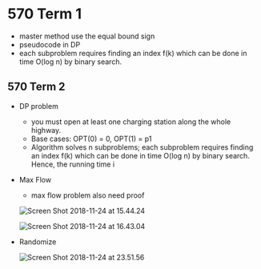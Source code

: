 # 570 Term 1
* master method use the equal bound sign
* pseudocode in DP 
* each subproblem requires finding an index f(k) which can be done in time O(log n) by binary search.

## 570 Term 2
* DP problem
    * you must open at least one charging station along the whole highway.
    * Base cases: OPT(0) = 0, OPT(1) = p1
    * Algorithm solves n subproblems; each subproblem requires finding an index f(k) which can be done in time O(log n) by binary search. Hence, the running time i
* Max Flow
    * max flow problem also need proof
    
    ![Screen Shot 2018-11-24 at 15.44.24](https://lh3.googleusercontent.com/-a6bYgBELUXE/W_niZGm9L8I/AAAAAAAAASk/DZ52TinjU5EOmOy7LHVtfc2sI_PonGeAACHMYCw/I/Screen%2BShot%2B2018-11-24%2Bat%2B15.44.24.png)

    ![Screen Shot 2018-11-24 at 16.43.04](https://lh3.googleusercontent.com/-iQafykY6Qow/W_nwI0dL2NI/AAAAAAAAAS8/t5g_K5ONpG0QXYZ4_toNQand6DVeN-bLACHMYCw/I/Screen%2BShot%2B2018-11-24%2Bat%2B16.43.04.png)
    
*  Randomize 
  
    ![Screen Shot 2018-11-24 at 23.51.56](https://lh3.googleusercontent.com/-UmF3aIvbb4s/W_pUvPi87dI/AAAAAAAAATY/Yc0oeTmg5jULAISKhVTme54Ay5IuQJ1VwCHMYCw/I/Screen%2BShot%2B2018-11-24%2Bat%2B23.51.56.png)

